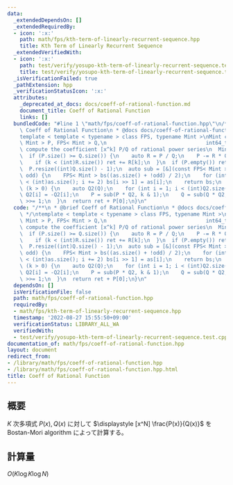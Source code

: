 ```yaml
---
data:
  _extendedDependsOn: []
  _extendedRequiredBy:
  - icon: ':x:'
    path: math/fps/kth-term-of-linearly-recurrent-sequence.hpp
    title: Kth Term of Linearly Recurrent Sequence
  _extendedVerifiedWith:
  - icon: ':x:'
    path: test/verify/yosupo-kth-term-of-linearly-recurrent-sequence.test.cpp
    title: test/verify/yosupo-kth-term-of-linearly-recurrent-sequence.test.cpp
  _isVerificationFailed: true
  _pathExtension: hpp
  _verificationStatusIcon: ':x:'
  attributes:
    _deprecated_at_docs: docs/coeff-of-rational-function.md
    document_title: Coeff of Rational Function
    links: []
  bundledCode: "#line 1 \"math/fps/coeff-of-rational-function.hpp\"\n/**\n * @brief\
    \ Coeff of Rational Function\n * @docs docs/coeff-of-rational-function.md\n */\n\
    template < template < typename > class FPS, typename Mint >\nMint coeff_of_rational_function(FPS<\
    \ Mint > P, FPS< Mint > Q,\n                                int64_t k) {\n  //\
    \ compute the coefficient [x^k] P/Q of rational power series\n  Mint ret = 0;\n\
    \  if (P.size() >= Q.size()) {\n    auto R = P / Q;\n    P -= R * Q;\n    P.shrink();\n\
    \    if (k < (int)R.size()) ret += R[k];\n  }\n  if (P.empty()) return ret;\n\
    \  P.resize((int)Q.size() - 1);\n  auto sub = [&](const FPS< Mint > &as, bool\
    \ odd) {\n    FPS< Mint > bs((as.size() + !odd) / 2);\n    for (int i = odd; i\
    \ < (int)as.size(); i += 2) bs[i >> 1] = as[i];\n    return bs;\n  };\n  while\
    \ (k > 0) {\n    auto Q2(Q);\n    for (int i = 1; i < (int)Q2.size(); i += 2)\
    \ Q2[i] = -Q2[i];\n    P = sub(P * Q2, k & 1);\n    Q = sub(Q * Q2, 0);\n    k\
    \ >>= 1;\n  }\n  return ret + P[0];\n}\n"
  code: "/**\n * @brief Coeff of Rational Function\n * @docs docs/coeff-of-rational-function.md\n\
    \ */\ntemplate < template < typename > class FPS, typename Mint >\nMint coeff_of_rational_function(FPS<\
    \ Mint > P, FPS< Mint > Q,\n                                int64_t k) {\n  //\
    \ compute the coefficient [x^k] P/Q of rational power series\n  Mint ret = 0;\n\
    \  if (P.size() >= Q.size()) {\n    auto R = P / Q;\n    P -= R * Q;\n    P.shrink();\n\
    \    if (k < (int)R.size()) ret += R[k];\n  }\n  if (P.empty()) return ret;\n\
    \  P.resize((int)Q.size() - 1);\n  auto sub = [&](const FPS< Mint > &as, bool\
    \ odd) {\n    FPS< Mint > bs((as.size() + !odd) / 2);\n    for (int i = odd; i\
    \ < (int)as.size(); i += 2) bs[i >> 1] = as[i];\n    return bs;\n  };\n  while\
    \ (k > 0) {\n    auto Q2(Q);\n    for (int i = 1; i < (int)Q2.size(); i += 2)\
    \ Q2[i] = -Q2[i];\n    P = sub(P * Q2, k & 1);\n    Q = sub(Q * Q2, 0);\n    k\
    \ >>= 1;\n  }\n  return ret + P[0];\n}\n"
  dependsOn: []
  isVerificationFile: false
  path: math/fps/coeff-of-rational-function.hpp
  requiredBy:
  - math/fps/kth-term-of-linearly-recurrent-sequence.hpp
  timestamp: '2022-08-27 15:55:50+09:00'
  verificationStatus: LIBRARY_ALL_WA
  verifiedWith:
  - test/verify/yosupo-kth-term-of-linearly-recurrent-sequence.test.cpp
documentation_of: math/fps/coeff-of-rational-function.hpp
layout: document
redirect_from:
- /library/math/fps/coeff-of-rational-function.hpp
- /library/math/fps/coeff-of-rational-function.hpp.html
title: Coeff of Rational Function
---
```

## 概要

$K$ 次多項式 $P(x), Q(x)$ に対して $\displaystyle [x^N] \frac{P(x)}{Q(x)}$ を Bostan-Mori algorithm によって計算する。

## 計算量

$O(K \log K \log N)$
